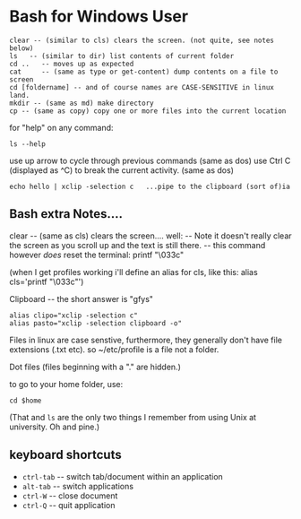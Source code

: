 # Bash for Windows User

    clear -- (similar to cls) clears the screen. (not quite, see notes below)
    ls   -- (similar to dir) list contents of current folder
    cd ..   -- moves up as expected
    cat     -- (same as type or get-content) dump contents on a file to screen
    cd [foldername] -- and of course names are CASE-SENSITIVE in linux land.
    mkdir -- (same as md) make directory
    cp -- (same as copy) copy one or more files into the current location
    
for "help" on any command:

    ls --help
    
use up arrow to cycle through previous commands (same as dos)
use Ctrl C (displayed as ^C) to break the current activity.  (same as dos)

    echo hello | xclip -selection c   ...pipe to the clipboard (sort of)ia
    
## Bash extra Notes....

clear -- (same as cls) clears the screen.... well:
-- Note it doesn't really clear the screen as you scroll up and the text is still there.
-- this command however *does* reset the terminal: printf "\033c"

(when I get profiles working i'll define an alias for cls, like this: alias cls='printf "\033c"')
    
Clipboard -- the short answer is "gfys"
    
    alias clipo="xclip -selection c" 
    alias pasto="xclip -selection clipboard -o"

Files in linux are case senstive, furthermore, they generally don't have file extensions (.txt etc). so ~/etc/profile is a file not a folder.

Dot files (files beginning with a "." are hidden.)

to go to your home folder, use:

    cd $home

(That and `ls` are the only two things I remember from using Unix at university. Oh and pine.)

## keyboard shortcuts

 * `ctrl-tab`  -- switch tab/document within an application
 * `alt-tab` -- switch applications
 * `ctrl-W` -- close document
 * `ctrl-Q` -- quit application

   

